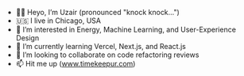 - 👋🏽 Heyo, I’m Uzair (pronounced "knock knock...")
- 🇺🇸 I live in Chicago, USA 
- 👀 I’m interested in Energy, Machine Learning, and User-Experience Design
- 🌱 I’m currently learning Vercel, Next.js, and React.js
- 💞️ I’m looking to collaborate on code refactoring reviews
- 📫 Hit me up (www.timekeepur.com)

<!---
uzhussain/uzhussain is a ✨ special ✨ repository because its `README.md` (this file) appears on your GitHub profile.
You can click the Preview link to take a look at your changes.
--->
